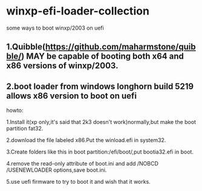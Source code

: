 # winxp-efi-loader-collection
some ways to boot winxp/2003 on uefi
## 1.Quibble(https://github.com/maharmstone/quibble/) MAY be capable of booting both x64 and x86 versions of winxp/2003.

## 2.boot loader from windows longhorn build 5219 allows x86 version to boot on uefi
howto:
<p> 1.Install it(xp only,it's said that 2k3 doesn't work)normally,but make the boot partition fat32. <p>

<p> 2.download the file labeled x86.Put the winload.efi in system32. <p>
<p> 3.Create folders like this in boot partition:/efi/boot/,put bootia32.efi in boot. <p>
<p> 4.remove the read-only attribute of boot.ini and add /NOBCD /USENEWLOADER options,save boot.ini. <p>
<p> 5.use uefi firmware to try to boot it and wish that it works. <p>
